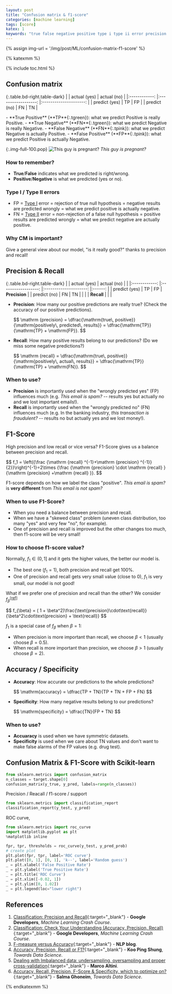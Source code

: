 ```yaml
---
layout: post
title: "Confusion matrix & f1-score"
categories: [machine learning]
tags: [score]
katex: 1
keywords: "true false negative positive type i type ii error precision recall f1 score email spam bank transaction is fraudulent skewed class accuracy specificity prediction support ROC curve machine learning crash course google developers Koo Ping Shung Marco Altini Salma Ghoneim Towards Data Science NLP blog"
---
```


{% assign img-url = '/img/post/ML/confusion-matrix-f1-score' %}

{% katexmm %}

{% include toc.html %}

## Confusion matrix

{:.table.bd-right.table-dark}
|              	|    actual (yes)   	|      actual (no)     	| 
|:------------:	|:------------------:	|:---------------------:	|
| predict (yes) 	| <span class="tgreen-light">TP</span>	| <span class="tpink-light">FP</span>	| 
|  predict (no) 	| <span class="tpink-light">FN</span> 	|   <span class="tgreen-light">TN</span>   	|

<div class="columns-2" markdown="1">
<div markdown="1">
- **True Positive** (**TP**{:.tgreen}): what we predict Positive is really Positive.
- **True Negative** (**FN**{:.tgreen}): what we predict Negative is really Negative.
- **False Negative** (**FN**{:.tpink}): what we predict Negative is actually Positive.
- **False Positive** (**FP**{:.tpink}): what we predict Positive is actually Negative.
</div>

{:.img-full-100.pop}
![This guy is pregnant?]({{img-url}}/cm_ex.png)
*This guy is pregnant?*
</div>

### How to remember?

- **True**/**False** indicates what we predicted is right/wrong. 
- **Positive**/**Negative** is what we predicted (yes or no).

### Type I / Type II errors

- FP = [Type I](https://en.wikipedia.org/wiki/Type_I_and_type_II_errors) error = rejection of true null hypothesis = negative results are predicted wrongly = what we predict positive is actually negative.
- FN = [Type II](https://en.wikipedia.org/wiki/Type_I_and_type_II_errors) error = non-rejection of a false null hypothesis = positive results are predicted wrongly = what we predict negative are actually positive.

### Why CM is important?

Give a general view about our model, "is it really good?" thanks to precision and recall!

## Precision & Recall

{:.table.bd-right.table-dark}
|              	|    actual (yes)   	|      actual (no)     	|        	|
|:------------:	|:------------------:	|:---------------------:	|:------:	|
| predict (yes) 	| <span class="tgreen-light">TP</span>	| <span class="tpink-light">FP</span>	| **Precision** 	|
|  predict (no) 	| <span class="tpink-light">FN</span> 	|   <span class="tgreen-light">TN</span>   	|        	|
|              	|      **Recall**     	|                       	|        	|

- **Precision**: How many our positive predictions are really true? (Check the accuracy of our positive predictions).

    <p class="p-mark">
    $$
    \mathrm {precision}
    = \dfrac{\mathrm{true\, positive}}{\mathrm{positively\, predicted\, results}}
    = \dfrac{\mathrm{TP}}{\mathrm{TP} + \mathrm{FP}}.
    $$
    </p>

- **Recall**: How many positive results belong to our predictions? (Do we miss some negative predictions?)

    <p class="p-mark">
    $$
    \mathrm {recall}
    = \dfrac{\mathrm{true\, positive}}{\mathrm{positively\, actual\, results}}
    = \dfrac{\mathrm{TP}}{\mathrm{TP} + \mathrm{FN}}.
    $$
    </p>

### When to use?

- **Precision** is importantly used when the "wrongly predicted yes" (FP) influences much (e.g. *This email is spam?* -- results yes but actually no and we lost important emails!).
- **Recall** is importantly used when the "wrongly predicted no" (FN) influences much (e.g. In the banking industry, *this transaction is fraudulent?* -- results no but actually yes and we lost money!).

## F1-Score

High precision and low recall or vice versa? F1-Score gives us a balance between precision and recall.

<p class="p-mark">
$$
f_1 = \left({\frac {\mathrm {recall} ^{-1}+\mathrm {precision} ^{-1}}{2}}\right)^{-1}=2\times {\frac {\mathrm {precision} \cdot \mathrm {recall} }{\mathrm {precision} +\mathrm {recall} }}.
$$
</p>

F1-score depends on how we label the class "positive". *This email is spam?* is **very different** from *This email is not spam?*

### When to use F1-Score?

- When you need a balance between precision and recall.
- When we have a "skewed class" problem (uneven class distribution, too many "yes" and very few "no", for example).
- One of precision and recall is improved but the other changes too much, then f1-score will be very small!

### How to choose f1-score value?

Normally, $f_1\in (0,1]$ and it gets the higher values, the better our model is.

- The best one ($f_1=1$), both precision and recall get $100\%$.
- One of precision and recall gets very small value (close to 0), $f_1$ is very small, our model is not good!

What if we prefer one of precision and recall than the other? We consider $f_{\beta}$<sup>[[ref]](https://pdfs.semanticscholar.org/3dcd/a1bec36586b46b1dc67a477beca2c5a105be.pdf)</sup>

<p class="p-mark">
$$
f_{\beta} = ( 1 + \beta^2)\frac{\text{precision}\cdot\text{recall}}{\beta^2\cdot\text{precision} + \text{recall}}
$$
</p>

$f_1$ is a special case of $f_{\beta}$ when $\beta=1$:

- When precision is more important than recall, we choose $\beta < 1$ (usually choose $\beta=0.5$).
- When recall is more important than precision, we choose $\beta > 1$ (usually choose $\beta=2$).

## Accuracy / Specificity

- **Accuracy**: How accurate our predictions to the whole predictions?

    <p class="p-mark">
    $$
    \mathrm{accuracy} = \dfrac{TP + TN}{TP + TN + FP + FN}
    $$
    </p>

- **Specificity**: How many negative results belong to our predictions?

    <p class="p-mark">
    $$
    \mathrm{specificity} = \dfrac{TN}{FP + TN}
    $$
    </p>

### When to use?

- **Accuaracy** is used when we have symmetric datasets.
- **Specificity** is used when we care about TN values and don't want to make false alarms of the FP values (e.g. drug test).

## Confusion Matrix & F1-Score with Scikit-learn

~~~ python
from sklearn.metrics import confusion_matrix
n_classes = target.shape[0]
confusion_matrix(y_true, y_pred, labels=range(n_classes))
~~~

Precision / Reacall / f1-score / support

~~~ python
from sklearn.metrics import classification_report
classification_report(y_test, y_pred)
~~~

ROC curve,

~~~ python
from sklearn.metrics import roc_curve
import matplotlib.pyplot as plt
%matplotlib inline

fpr, tpr, thresholds = roc_curve(y_test, y_pred_prob)
# create plot
plt.plot(fpr, tpr, label='ROC curve')
plt.plot([0, 1], [0, 1], 'k--', label='Random guess')
_ = plt.xlabel('False Positive Rate')
_ = plt.ylabel('True Positive Rate')
_ = plt.title('ROC Curve')
_ = plt.xlim([-0.02, 1])
_ = plt.ylim([0, 1.02])
_ = plt.legend(loc="lower right")
~~~

## References

1. [Classification: Precision and Recall](https://developers.google.com/machine-learning/crash-course/classification/precision-and-recall){:target="_blank"} - **Google Developers**, *Machine Learning Crash Course*.
2. [Classification: Check Your Understanding (Accuracy, Precision, Recall)](https://developers.google.com/machine-learning/crash-course/classification/check-your-understanding-accuracy-precision-recall){:target="_blank"} - **Google Developers**, *Machine Learning Crash Course*.
3. [F-measure versus Accuracy](https://nlpers.blogspot.com/2007/10/f-measure-versus-accuracy.html){:target="_blank"} - **NLP blog**.
4. [Accuracy, Precision, Recall or F1?](https://towardsdatascience.com/accuracy-precision-recall-or-f1-331fb37c5cb9){:target="_blank"} - **Koo Ping Shung**, *Towards Data Science*.
5. [Dealing with Imbalanced data: undersampling, oversampling and proper cross-validation](https://www.marcoaltini.com/blog/dealing-with-imbalanced-data-undersampling-oversampling-and-proper-cross-validation#){:target="_blank"} - **Marco Altini**.
6. [Accuracy, Recall, Precision, F-Score & Specificity, which to optimize on?](https://towardsdatascience.com/accuracy-recall-precision-f-score-specificity-which-to-optimize-on-867d3f11124){:target="_blank"} - **Salma Ghoneim**, *Towards Data Science*.

{% endkatexmm %}



